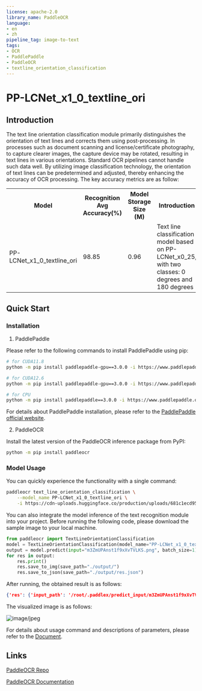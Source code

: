 ```yaml
---
license: apache-2.0
library_name: PaddleOCR
language:
- en
- zh
pipeline_tag: image-to-text
tags:
- OCR
- PaddlePaddle
- PaddleOCR
- textline_orientation_classification
---
```


# PP-LCNet_x1_0_textline_ori

## Introduction

The text line orientation classification module primarily distinguishes the orientation of text lines and corrects them using post-processing. In processes such as document scanning and license/certificate photography, to capture clearer images, the capture device may be rotated, resulting in text lines in various orientations. Standard OCR pipelines cannot handle such data well. By utilizing image classification technology, the orientation of text lines can be predetermined and adjusted, thereby enhancing the accuracy of OCR processing. The key accuracy metrics are as follow:

<table>
<tr>
<th>Model</th>
<th>Recognition Avg Accuracy(%)</th>
<th>Model Storage Size (M)</th>
<th>Introduction</th>
</tr>
<tr>
<td>PP-LCNet_x1_0_textline_ori</td>
<td>98.85</td>
<td>0.96</td>
<td>Text line classification model based on PP-LCNet_x0_25, with two classes: 0 degrees and 180 degrees</td>
</tr>
</table>

## Quick Start

### Installation

1. PaddlePaddle

Please refer to the following commands to install PaddlePaddle using pip:

```bash
# for CUDA11.8
python -m pip install paddlepaddle-gpu==3.0.0 -i https://www.paddlepaddle.org.cn/packages/stable/cu118/

# for CUDA12.6
python -m pip install paddlepaddle-gpu==3.0.0 -i https://www.paddlepaddle.org.cn/packages/stable/cu126/

# for CPU
python -m pip install paddlepaddle==3.0.0 -i https://www.paddlepaddle.org.cn/packages/stable/cpu/
```

For details about PaddlePaddle installation, please refer to the [PaddlePaddle official website](https://www.paddlepaddle.org.cn/en/install/quick).

2. PaddleOCR

Install the latest version of the PaddleOCR inference package from PyPI:

```bash
python -m pip install paddleocr
```

### Model Usage

You can quickly experience the functionality with a single command:

```bash
paddleocr text_line_orientation_classification \
    --model_name PP-LCNet_x1_0_textline_ori \
    -i https://cdn-uploads.huggingface.co/production/uploads/681c1ecd9539bdde5ae1733c/m3ZmUPAnst1f9xXvTVLKS.png
```

You can also integrate the model inference of the text recognition module into your project. Before running the following code, please download the sample image to your local machine.

```python
from paddleocr import TextLineOrientationClassification
model = TextLineOrientationClassification(model_name="PP-LCNet_x1_0_textline_ori")
output = model.predict(input="m3ZmUPAnst1f9xXvTVLKS.png", batch_size=1)
for res in output:
    res.print()
    res.save_to_img(save_path="./output/")
    res.save_to_json(save_path="./output/res.json")
```

After running, the obtained result is as follows:

```json
{'res': {'input_path': '/root/.paddlex/predict_input/m3ZmUPAnst1f9xXvTVLKS.png', 'page_index': None, 'class_ids': array([1], dtype=int32), 'scores': array([0.99829], dtype=float32), 'label_names': ['180_degree']}}
```

The visualized image is as follows:

![image/jpeg](https://cdn-uploads.huggingface.co/production/uploads/681c1ecd9539bdde5ae1733c/0y5rEbMTzgsqP6Ptnj-Er.png)

For details about usage command and descriptions of parameters, please refer to the [Document](https://paddlepaddle.github.io/PaddleOCR/latest/en/version3.x/module_usage/text_recognition.html#iii-quick-start).


## Links

[PaddleOCR Repo](https://github.com/paddlepaddle/paddleocr)

[PaddleOCR Documentation](https://paddlepaddle.github.io/PaddleOCR/latest/en/index.html)
